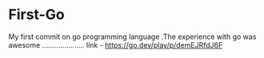 # First-Go
My first commit on go programming language .The experience with go was awesome .....................
link - https://go.dev/play/p/demEJRfdJ6F
